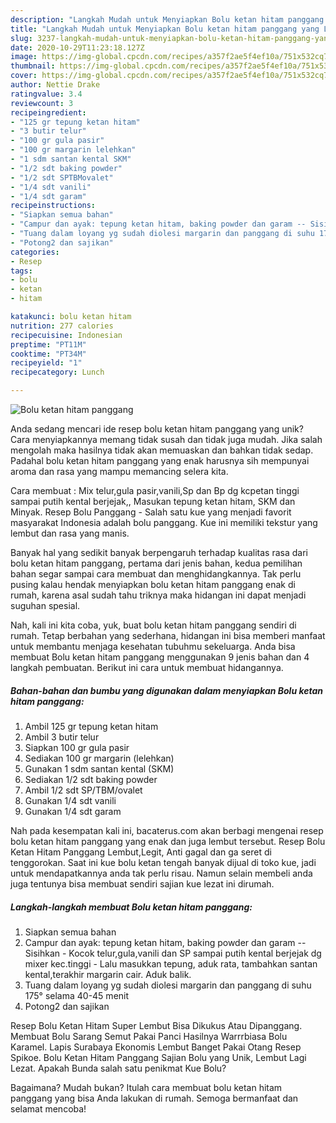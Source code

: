 ```yaml
---
description: "Langkah Mudah untuk Menyiapkan Bolu ketan hitam panggang yang Lezat Sekali"
title: "Langkah Mudah untuk Menyiapkan Bolu ketan hitam panggang yang Lezat Sekali"
slug: 3237-langkah-mudah-untuk-menyiapkan-bolu-ketan-hitam-panggang-yang-lezat-sekali
date: 2020-10-29T11:23:18.127Z
image: https://img-global.cpcdn.com/recipes/a357f2ae5f4ef10a/751x532cq70/bolu-ketan-hitam-panggang-foto-resep-utama.jpg
thumbnail: https://img-global.cpcdn.com/recipes/a357f2ae5f4ef10a/751x532cq70/bolu-ketan-hitam-panggang-foto-resep-utama.jpg
cover: https://img-global.cpcdn.com/recipes/a357f2ae5f4ef10a/751x532cq70/bolu-ketan-hitam-panggang-foto-resep-utama.jpg
author: Nettie Drake
ratingvalue: 3.4
reviewcount: 3
recipeingredient:
- "125 gr tepung ketan hitam"
- "3 butir telur"
- "100 gr gula pasir"
- "100 gr margarin lelehkan"
- "1 sdm santan kental SKM"
- "1/2 sdt baking powder"
- "1/2 sdt SPTBMovalet"
- "1/4 sdt vanili"
- "1/4 sdt garam"
recipeinstructions:
- "Siapkan semua bahan"
- "Campur dan ayak: tepung ketan hitam, baking powder dan garam -- Sisihkan  Kocok telur,gula,vanili dan SP sampai putih kental berjejak dg mixer kec.tinggi  Lalu masukkan tepung, aduk rata, tambahkan santan kental,terakhir margarin cair. Aduk balik."
- "Tuang dalam loyang yg sudah diolesi margarin dan panggang di suhu 175° selama 40-45 menit"
- "Potong2 dan sajikan"
categories:
- Resep
tags:
- bolu
- ketan
- hitam

katakunci: bolu ketan hitam 
nutrition: 277 calories
recipecuisine: Indonesian
preptime: "PT11M"
cooktime: "PT34M"
recipeyield: "1"
recipecategory: Lunch

---
```



![Bolu ketan hitam panggang](https://img-global.cpcdn.com/recipes/a357f2ae5f4ef10a/751x532cq70/bolu-ketan-hitam-panggang-foto-resep-utama.jpg)

Anda sedang mencari ide resep bolu ketan hitam panggang yang unik? Cara menyiapkannya memang tidak susah dan tidak juga mudah. Jika salah mengolah maka hasilnya tidak akan memuaskan dan bahkan tidak sedap. Padahal bolu ketan hitam panggang yang enak harusnya sih mempunyai aroma dan rasa yang mampu memancing selera kita.

Cara membuat : Mix telur,gula pasir,vanili,Sp dan Bp dg kcpetan tinggi sampai putih kental berjejak,, Masukan tepung ketan hitam, SKM dan Minyak. Resep Bolu Panggang - Salah satu kue yang menjadi favorit masyarakat Indonesia adalah bolu panggang. Kue ini memiliki tekstur yang lembut dan rasa yang manis.

Banyak hal yang sedikit banyak berpengaruh terhadap kualitas rasa dari bolu ketan hitam panggang, pertama dari jenis bahan, kedua pemilihan bahan segar sampai cara membuat dan menghidangkannya. Tak perlu pusing kalau hendak menyiapkan bolu ketan hitam panggang enak di rumah, karena asal sudah tahu triknya maka hidangan ini dapat menjadi suguhan spesial.


Nah, kali ini kita coba, yuk, buat bolu ketan hitam panggang sendiri di rumah. Tetap berbahan yang sederhana, hidangan ini bisa memberi manfaat untuk membantu menjaga kesehatan tubuhmu sekeluarga. Anda bisa membuat Bolu ketan hitam panggang menggunakan 9 jenis bahan dan 4 langkah pembuatan. Berikut ini cara untuk membuat hidangannya.

<!--inarticleads1-->

##### Bahan-bahan dan bumbu yang digunakan dalam menyiapkan Bolu ketan hitam panggang:

1. Ambil 125 gr tepung ketan hitam
1. Ambil 3 butir telur
1. Siapkan 100 gr gula pasir
1. Sediakan 100 gr margarin (lelehkan)
1. Gunakan 1 sdm santan kental (SKM)
1. Sediakan 1/2 sdt baking powder
1. Ambil 1/2 sdt SP/TBM/ovalet
1. Gunakan 1/4 sdt vanili
1. Gunakan 1/4 sdt garam


Nah pada kesempatan kali ini, bacaterus.com akan berbagi mengenai resep bolu ketan hitam panggang yang enak dan juga lembut tersebut. Resep Bolu Ketan Hitam Panggang Lembut,Legit, Anti gagal dan ga seret di tenggorokan. Saat ini kue bolu ketan tengah banyak dijual di toko kue, jadi untuk mendapatkannya anda tak perlu risau. Namun selain membeli anda juga tentunya bisa membuat sendiri sajian kue lezat ini dirumah. 

<!--inarticleads2-->

##### Langkah-langkah membuat Bolu ketan hitam panggang:

1. Siapkan semua bahan
1. Campur dan ayak: tepung ketan hitam, baking powder dan garam -- Sisihkan -  Kocok telur,gula,vanili dan SP sampai putih kental berjejak dg mixer kec.tinggi  - Lalu masukkan tepung, aduk rata, tambahkan santan kental,terakhir margarin cair. Aduk balik.
1. Tuang dalam loyang yg sudah diolesi margarin dan panggang di suhu 175° selama 40-45 menit
1. Potong2 dan sajikan


Resep Bolu Ketan Hitam Super Lembut Bisa Dikukus Atau Dipanggang. Membuat Bolu Sarang Semut Pakai Panci Hasilnya Warrrbiasa Bolu Karamel. Lapis Surabaya Ekonomis Lembut Banget Pakai Otang Resep Spikoe. Bolu Ketan Hitam Panggang Sajian Bolu yang Unik, Lembut Lagi Lezat. Apakah Bunda salah satu penikmat Kue Bolu? 

Bagaimana? Mudah bukan? Itulah cara membuat bolu ketan hitam panggang yang bisa Anda lakukan di rumah. Semoga bermanfaat dan selamat mencoba!
